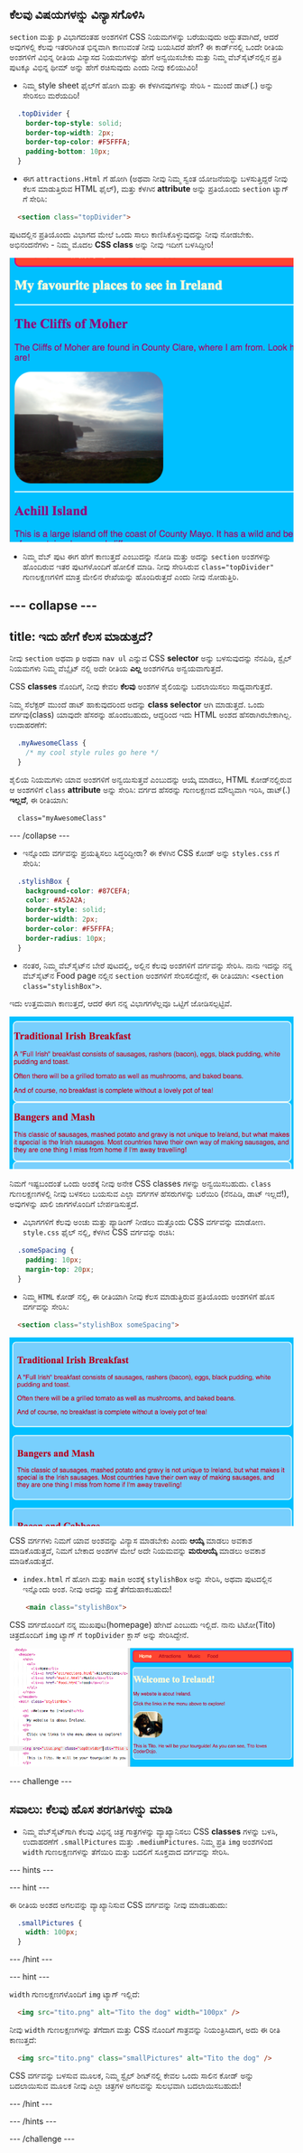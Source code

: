 ## ಕೆಲವು ವಿಷಯಗಳನ್ನು ವಿನ್ಯಾಸಗೊಳಿಸಿ

`section` ಮತ್ತು `p` ವಿಭಾಗದಂತಹ ಅಂಶಗಳಿಗೆ CSS ನಿಯಮಗಳನ್ನು ಬರೆಯುವುದು ಅದ್ಭುತವಾಗಿದೆ, ಆದರೆ ಅವುಗಳಲ್ಲಿ ಕೆಲವು ಇತರರಿಗಿಂತ ಭಿನ್ನವಾಗಿ ಕಾಣುವಂತೆ ನೀವು ಬಯಸಿದರೆ ಹೇಗೆ? ಈ ಕಾರ್ಡ್‌ನಲ್ಲಿ ಒಂದೇ ರೀತಿಯ ಅಂಶಗಳಿಗೆ ವಿಭಿನ್ನ ರೀತಿಯ ವಿನ್ಯಾಸದ ನಿಯಮಗಳನ್ನು ಹೇಗೆ ಅನ್ವಯಿಸಬೇಕು ಮತ್ತು ನಿಮ್ಮ ವೆಬ್‌ಸೈಟ್‌ನಲ್ಲಿನ ಪ್ರತಿ ಪುಟಕ್ಕೂ ವಿಭಿನ್ನ ಥೀಮ್ ಅನ್ನು ಹೇಗೆ ರಚಿಸುವುದು ಎಂದು ನೀವು ಕಲಿಯುವಿರಿ!

+ ನಿಮ್ಮ style sheet ಫೈಲ್‌ಗೆ ಹೋಗಿ ಮತ್ತು ಈ ಕೆಳಗಿನವುಗಳನ್ನು ಸೇರಿಸಿ - ಮುಂದೆ ಡಾಟ್(.) ಅನ್ನು ಸೇರಿಸಲು ಮರೆಯದಿರಿ!

```css
  .topDivider {
    border-top-style: solid;
    border-top-width: 2px;
    border-top-color: #F5FFFA;
    padding-bottom: 10px;
  }
```

+ ಈಗ `attractions.Html` ಗೆ ಹೋಗಿ (ಅಥವಾ ನೀವು ನಿಮ್ಮ ಸ್ವಂತ ಯೋಜನೆಯನ್ನು ಬಳಸುತ್ತಿದ್ದರೆ ನೀವು ಕೆಲಸ ಮಾಡುತ್ತಿರುವ HTML ಫೈಲ್), ಮತ್ತು ಕೆಳಗಿನ **attribute** ಅನ್ನು ಪ್ರತಿಯೊಂದು `section` ಟ್ಯಾಗ್ ಗೆ ಸೇರಿಸಿ:

```html
  <section class="topDivider">
```

ಪುಟದಲ್ಲಿನ ಪ್ರತಿಯೊಂದು ವಿಭಾಗದ ಮೇಲೆ ಒಂದು ಸಾಲು ಕಾಣಿಸಿಕೊಳ್ಳುವುದನ್ನು ನೀವು ನೋಡಬೇಕು. ಅಭಿನಂದನೆಗಳು - ನಿಮ್ಮ ಮೊದಲ **CSS class** ಅನ್ನು ನೀವು ಇದೀಗ ಬಳಸಿದ್ದೀರಿ!

![Page with lines in between the sections](images/sectionsWithTopBorder.png)

+ ನಿಮ್ಮ ವೆಬ್ ಪುಟ ಈಗ ಹೇಗೆ ಕಾಣುತ್ತದೆ ಎಂಬುದನ್ನು ನೋಡಿ ಮತ್ತು ಅದನ್ನು `section` ಅಂಶಗಳನ್ನು ಹೊಂದಿರುವ ಇತರ ಪುಟಗಳೊಂದಿಗೆ ಹೋಲಿಕೆ ಮಾಡಿ. ನೀವು ಸೇರಿಸಿರುವ `class="topDivider"` ಗುಣಲಕ್ಷಣಗಳಿಗೆ ಮಾತ್ರ ಮೇಲಿನ ರೇಖೆಯನ್ನು ಹೊಂದಿರುತ್ತದೆ ಎಂದು ನೀವು ನೋಡುತ್ತಿರಿ.

## \--- collapse \---

## title: ಇದು ಹೇಗೆ ಕೆಲಸ ಮಾಡುತ್ತದೆ?

ನೀವು `section` ಅಥವಾ `p` ಅಥವಾ `nav ul` ಎನ್ನುವ CSS **selector** ಅನ್ನು ಬಳಸುವುದನ್ನು ನೆನಪಿಡಿ, ಸ್ಟೈಲ್ ನಿಯಮಗಳು ನಿಮ್ಮ ವೆಬ್ಸೈಟ್ ನಲ್ಲಿ ಅದೇ ರೀತಿಯ **ಎಲ್ಲ** ಅಂಶಗಳಿಗೂ ಅನ್ವಯವಾಗುತ್ತದೆ.

CSS **classes** ನೊಂದಿಗೆ, ನೀವು ಕೇವಲ **ಕೆಲವು** ಅಂಶಗಳ ಶೈಲಿಯನ್ನು ಬದಲಾಯಿಸಲು ಸಾಧ್ಯವಾಗುತ್ತದೆ.

ನಿಮ್ಮ ಸೆಲೆಕ್ಟರ್ ಮುಂದೆ ಡಾಟ್ ಹಾಕುವುದರಿಂದ ಅದನ್ನು **class selector** ಆಗಿ ಮಾಡುತ್ತದೆ. ಒಂದು ವರ್ಗವು(class) ಯಾವುದೇ ಹೆಸರನ್ನು ಹೊಂದಬಹುದು, ಆದ್ದರಿಂದ ಇದು HTML ಅಂಶದ ಹೆಸರಾಗಿರಬೇಕಾಗಿಲ್ಲ. ಉದಾಹರಣೆಗೆ:

```css
  .myAwesomeClass {
    /* my cool style rules go here */
  }
```

ಶೈಲಿಯ ನಿಯಮಗಳು ಯಾವ ಅಂಶಗಳಿಗೆ ಅನ್ವಯಿಸುತ್ತವೆ ಎಂಬುದನ್ನು ಆಯ್ಕೆ ಮಾಡಲು, HTML ಕೋಡ್‌ನಲ್ಲಿರುವ ಆ ಅಂಶಗಳಿಗೆ `class` **attribute** ಅನ್ನು ಸೇರಿಸಿ: ವರ್ಗದ ಹೆಸರನ್ನು ಗುಣಲಕ್ಷಣದ ಮೌಲ್ಯವಾಗಿ ಇರಿಸಿ, ಡಾಟ್(.) **ಇಲ್ಲದೆ**, ಈ ರೀತಿಯಾಗಿ:

```html
  class="myAwesomeClass"
```

\--- /collapse \---

+ ಇನ್ನೊಂದು ವರ್ಗವನ್ನು ಪ್ರಯತ್ನಿಸಲು ಸಿದ್ಧರಿದ್ದೀರಾ? ಈ ಕೆಳಗಿನ CSS ಕೋಡ್ ಅನ್ನು `styles.css` ಗೆ ಸೇರಿಸಿ:

```css
  .stylishBox {
    background-color: #87CEFA;
    color: #A52A2A;
    border-style: solid;
    border-width: 2px;
    border-color: #F5FFFA;
    border-radius: 10px;
  }
```

+ ನಂತರ, ನಿಮ್ಮ ವೆಬ್‌ಸೈಟ್‌ನ ಬೇರೆ ಪುಟದಲ್ಲಿ, ಅಲ್ಲಿನ ಕೆಲವು ಅಂಶಗಳಿಗೆ ವರ್ಗವನ್ನು ಸೇರಿಸಿ. ನಾನು ಇದನ್ನು ನನ್ನ ವೆಬ್‌ಸೈಟ್‌ನ Food page ನಲ್ಲಿನ `section` ಅಂಶಗಳಿಗೆ ಸೇರಿಸಲಿದ್ದೇನೆ, ಈ ರೀತಿಯಾಗಿ: `<section class="stylishBox">`.

ಇದು ಉತ್ತಮವಾಗಿ ಕಾಣುತ್ತದೆ, ಆದರೆ ಈಗ ನನ್ನ ವಿಭಾಗಗಳೆಲ್ಲವೂ ಒಟ್ಟಿಗೆ ಜೋಡಿಸಲ್ಪಟ್ಟಿವೆ.

![Nice looking sections squashed together](images/squashedSections.png)

ನಿಮಗೆ ಇಷ್ಟಬಂದಂತೆ ಒಂದು ಅಂಶಕ್ಕೆ ನೀವು ಅನೇಕ CSS classes ಗಳನ್ನು ಅನ್ವಯಿಸಬಹುದು. `class` ಗುಣಲಕ್ಷಣಗಳಲ್ಲಿ ನೀವು ಬಳಸಲು ಬಯಸುವ ಎಲ್ಲಾ ವರ್ಗಗಳ ಹೆಸರುಗಳನ್ನು ಬರೆಯಿರಿ (ನೆನಪಿಡಿ, ಡಾಟ್ ಇಲ್ಲದೆ!), ಅವುಗಳನ್ನು ಖಾಲಿ ಜಾಗಗಳೊಂದಿಗೆ ಬೇರ್ಪಡಿಸುತ್ತದೆ.

+ ವಿಭಾಗಗಳಿಗೆ ಕೆಲವು ಅಂಚು ಮತ್ತು ಪ್ಯಾಡಿಂಗ್ ನೀಡಲು ಮತ್ತೊಂದು CSS ವರ್ಗವನ್ನು ಮಾಡೋಣ. `style.css` ಫೈಲ್ ನಲ್ಲಿ, ಕೆಳಗಿನ CSS ವರ್ಗವನ್ನು ರಚಿಸಿ:

```css
  .someSpacing {
    padding: 10px;
    margin-top: 20px;
  }
```

+ ನಿಮ್ಮ `HTML` ಕೋಡ್ ನಲ್ಲಿ, ಈ ರೀತಿಯಾಗಿ ನೀವು ಕೆಲಸ ಮಾಡುತ್ತಿರುವ ಪ್ರತಿಯೊಂದು ಅಂಶಗಳಿಗೆ ಹೊಸ ವರ್ಗವನ್ನು ಸೇರಿಸಿ:

```html
  <section class="stylishBox someSpacing">
```

![Sections with margin and padding added](images/sectionsWithSpacing.png)

CSS ವರ್ಗಗಳು ನಿಮಗೆ ಯಾವ ಅಂಶವನ್ನು ವಿನ್ಯಾಸ ಮಾಡಬೇಕು ಎಂದು **ಆಯ್ಕೆ** ಮಾಡಲು ಅವಕಾಶ ಮಾಡಿಕೊಡುತ್ತದೆ, ನಿಮಗೆ ಬೇಕಾದ ಅಂಶಗಳ ಮೇಲೆ ಅದೇ ನಿಯಮವನ್ನು **ಮರುಆಯ್ಕೆ** ಮಾಡಲು ಅವಕಾಶ ಮಾಡಿಕೊಡುತ್ತದೆ.

+ `index.html` ಗೆ ಹೋಗಿ ಮತ್ತು `main` ಅಂಶಕ್ಕೆ `stylishBox` ಅನ್ನು ಸೇರಿಸಿ, ಅಥವಾ ಪುಟದಲ್ಲಿನ ಇನ್ನೊಂದು ಅಂಶ. ನೀವು ಅದನ್ನು ಮತ್ತೆ ತೆಗೆದುಹಾಕಬಹುದು!

```html
    <main class="stylishBox">   
```

CSS ವರ್ಗದೊಂದಿಗೆ ನನ್ನ ಮುಖಪುಟ(homepage) ಹೇಗಿದೆ ಎಂಬುದು ಇಲ್ಲಿದೆ. ನಾನು ಟಿಟೋ(Tito) ಚಿತ್ರದೊಂದಿಗೆ `img` ಟ್ಯಾಗ್ ಗೆ `topDivider` ಕ್ಲಾಸ್ ಅನ್ನು ಸೇರಿಸಿದ್ದೇನೆ.

![CSS classes being used on the home page](images/homePageWithClasses.png)

\--- challenge \---

## ಸವಾಲು: ಕೆಲವು ಹೊಸ ತರಗತಿಗಳನ್ನು ಮಾಡಿ

+ ನಿಮ್ಮ ವೆಬ್‌ಸೈಟ್‌ಗಾಗಿ ಕೆಲವು ವಿಭಿನ್ನ ಚಿತ್ರ ಗಾತ್ರಗಳನ್ನು ವ್ಯಾಖ್ಯಾನಿಸಲು CSS **classes** ಗಳನ್ನು ಬಳಸಿ, ಉದಾಹರಣೆಗೆ `.smallPictures` ಮತ್ತು `.mediumPictures`. ನಿಮ್ಮ ಪ್ರತಿ `img` ಅಂಶಗಳಿಂದ `width` ಗುಣಲಕ್ಷಣಗಳನ್ನು ತೆಗೆಯಿರಿ ಮತ್ತು ಬದಲಿಗೆ ಸೂಕ್ತವಾದ ವರ್ಗವನ್ನು ಸೇರಿಸಿ.

\--- hints \---

\--- hint \---

ಈ ರೀತಿಯ ಅಂಶದ ಅಗಲವನ್ನು ವ್ಯಾಖ್ಯಾನಿಸುವ CSS ವರ್ಗವನ್ನು ನೀವು ಮಾಡಬಹುದು:

```css
  .smallPictures {
    width: 100px;
  }
```

\--- /hint \---

\--- hint \---

`width` ಗುಣಲಕ್ಷಣಗಳೊಂದಿಗೆ `img` ಟ್ಯಾಗ್ ಇಲ್ಲಿದೆ:

```html
  <img src="tito.png" alt="Tito the dog" width="100px" />       
```

ನೀವು `width` ಗುಣಲಕ್ಷಣಗಳನ್ನು ತೆಗೆದಾಗ ಮತ್ತು CSS ನೊಂದಿಗೆ ಗಾತ್ರವನ್ನು ನಿಯಂತ್ರಿಸಿದಾಗ, ಅದು ಈ ರೀತಿ ಕಾಣುತ್ತದೆ:

```html
  <img src="tito.png" class="smallPictures" alt="Tito the dog" />       
```

CSS ವರ್ಗವನ್ನು ಬಳಸುವ ಮೂಲಕ, ನಿಮ್ಮ ಸ್ಟೈಲ್ ಶೀಟ್‌ನಲ್ಲಿ ಕೇವಲ ಒಂದು ಸಾಲಿನ ಕೋಡ್ ಅನ್ನು ಬದಲಾಯಿಸುವ ಮೂಲಕ ನೀವು ಎಲ್ಲಾ ಚಿತ್ರಗಳ ಅಗಲವನ್ನು ಸುಲಭವಾಗಿ ಬದಲಾಯಿಸಬಹುದು!

\--- /hint \---

\--- /hints \---

\--- /challenge \---